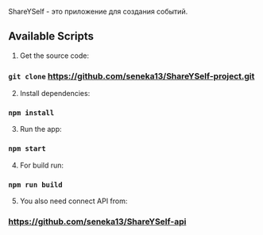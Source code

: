 ShareYSelf - это приложение для создания событий.

## Available Scripts

1. Get the source code:

### `git clone` https://github.com/seneka13/ShareYSelf-project.git


2. Install dependencies:

### `npm install`

3. Run the app:

### `npm start`

4. For build run:

### `npm run build`

5. You also need connect API from:

### https://github.com/seneka13/ShareYSelf-api

